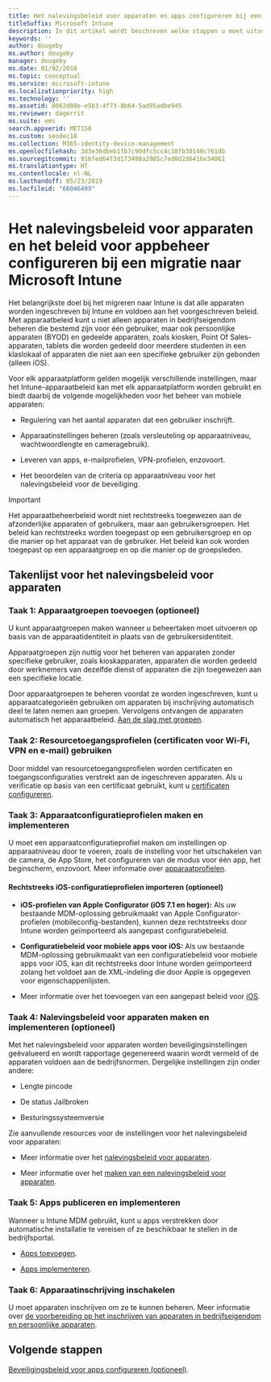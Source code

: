 ```yaml
---
title: Het nalevingsbeleid voor apparaten en apps configureren bij een Intune-migratie
titleSuffix: Microsoft Intune
description: In dit artikel wordt beschreven welke stappen u moet uitvoeren om het nalevingsbeleid voor apparaten en het beleid voor appbeheer te configureren bij een Microsoft Intune-migratie.
keywords: ''
author: dougeby
ms.author: dougeby
manager: dougeby
ms.date: 01/02/2018
ms.topic: conceptual
ms.service: microsoft-intune
ms.localizationpriority: high
ms.technology: ''
ms.assetid: 0062d08e-e5b3-4f73-8b64-5ad95adbe945
ms.reviewer: dagerrit
ms.suite: ems
search.appverid: MET150
ms.custom: seodec18
ms.collection: M365-identity-device-management
ms.openlocfilehash: 3d3e36dbeb1fb7c90dfc5cc4c18fb30140c761db
ms.sourcegitcommit: 916fed64f3d173498a2905c7ed8d2d6416e34061
ms.translationtype: HT
ms.contentlocale: nl-NL
ms.lasthandoff: 05/23/2019
ms.locfileid: "66046499"
---
```

# <a name="configure-device-compliance-and-app-management-policies-when-migrating-to-microsoft-intune"></a>Het nalevingsbeleid voor apparaten en het beleid voor appbeheer configureren bij een migratie naar Microsoft Intune

Het belangrijkste doel bij het migreren naar Intune is dat alle apparaten worden ingeschreven bij Intune en voldoen aan het voorgeschreven beleid. Met apparaatbeleid kunt u niet alleen apparaten in bedrijfseigendom beheren die bestemd zijn voor één gebruiker, maar ook persoonlijke apparaten (BYOD) en gedeelde apparaten, zoals kiosken, Point Of Sales-apparaten, tablets die worden gedeeld door meerdere studenten in een klaslokaal of apparaten die niet aan een specifieke gebruiker zijn gebonden (alleen iOS).

Voor elk apparaatplatform gelden mogelijk verschillende instellingen, maar het Intune-apparaatbeleid kan met elk apparaatplatform worden gebruikt en biedt daarbij de volgende mogelijkheden voor het beheer van mobiele apparaten:

-   Regulering van het aantal apparaten dat een gebruiker inschrijft.

-   Apparaatinstellingen beheren (zoals versleuteling op apparaatniveau, wachtwoordlengte en cameragebruik).

-   Leveren van apps, e-mailprofielen, VPN-profielen, enzovoort.

-   Het beoordelen van de criteria op apparaatniveau voor het nalevingsbeleid voor de beveiliging.

> [!IMPORTANT]
> Het apparaatbeheerbeleid wordt niet rechtstreeks toegewezen aan de afzonderlijke apparaten of gebruikers, maar aan gebruikersgroepen. Het beleid kan rechtstreeks worden toegepast op een gebruikersgroep en op die manier op het apparaat van de gebruiker. Het beleid kan ook worden toegepast op een apparaatgroep en op die manier op de groepsleden.

## <a name="task-list-for-device-compliance-policies"></a>Takenlijst voor het nalevingsbeleid voor apparaten

### <a name="task-1-add-device-groups-optional"></a>Taak 1: Apparaatgroepen toevoegen (optioneel)

U kunt apparaatgroepen maken wanneer u beheertaken moet uitvoeren op basis van de apparaatidentiteit in plaats van de gebruikersidentiteit.

Apparaatgroepen zijn nuttig voor het beheren van apparaten zonder specifieke gebruiker, zoals kioskapparaten, apparaten die worden gedeeld door werknemers van dezelfde dienst of apparaten die zijn toegewezen aan een specifieke locatie.

Door apparaatgroepen te beheren voordat ze worden ingeschreven, kunt u apparaatcategorieën gebruiken om apparaten bij inschrijving automatisch deel te laten nemen aan groepen. Vervolgens ontvangen de apparaten automatisch het apparaatbeleid. [Aan de slag met groepen](groups-get-started.md).

### <a name="task-2-use-resource-access-profiles-wi-fi-vpn-and-email-certificates"></a>Taak 2: Resourcetoegangsprofielen (certificaten voor Wi-Fi, VPN en e-mail) gebruiken

Door middel van resourcetoegangsprofielen worden certificaten en toegangsconfiguraties verstrekt aan de ingeschreven apparaten. Als u verificatie op basis van een certificaat gebruikt, kunt u [certificaten configureren](certificates-configure.md).

### <a name="task-3-create-and-deploy-device-configuration-profiles"></a>Taak 3: Apparaatconfiguratieprofielen maken en implementeren

U moet een apparaatconfiguratieprofiel maken om instellingen op apparaatniveau door te voeren, zoals de instelling voor het uitschakelen van de camera, de App Store, het configureren van de modus voor één app, het beginscherm, enzovoort. Meer informatie over [apparaatprofielen](device-profiles.md).

####  <a name="directly-import-ios-configuration-profiles-optional"></a>Rechtstreeks iOS-configuratieprofielen importeren (optioneel)

-   **iOS-profielen van Apple Configurator (iOS 7.1 en hoger):** Als uw bestaande MDM-oplossing gebruikmaakt van Apple Configurator-profielen (mobileconfig-bestanden), kunnen deze rechtstreeks door Intune worden geïmporteerd als aangepast configuratiebeleid.

-   **Configuratiebeleid voor mobiele apps voor iOS:** Als uw bestaande MDM-oplossing gebruikmaakt van een configuratiebeleid voor mobiele apps voor iOS, kan dit rechtstreeks door Intune worden geïmporteerd zolang het voldoet aan de XML-indeling die door Apple is opgegeven voor eigenschappenlijsten.

- Meer informatie over het toevoegen van een aangepast beleid voor [iOS](custom-settings-ios.md).

### <a name="task-4-create-and-deploy-device-compliance-policies-optional"></a>Taak 4: Nalevingsbeleid voor apparaten maken en implementeren (optioneel)

Met het nalevingsbeleid voor apparaten worden beveiligingsinstellingen geëvalueerd en wordt rapportage gegenereerd waarin wordt vermeld of de apparaten voldoen aan de bedrijfsnormen. Dergelijke instellingen zijn onder andere:

-   Lengte pincode

-   De status Jailbroken

-   Besturingssysteemversie

Zie aanvullende resources voor de instellingen voor het nalevingsbeleid voor apparaten:

-   Meer informatie over het [nalevingsbeleid voor apparaten](device-compliance.md).

-   Meer informatie over het [maken van een nalevingsbeleid voor apparaten](device-compliance-get-started.md).

### <a name="task-5-publish-and-deploy-apps"></a>Taak 5: Apps publiceren en implementeren

Wanneer u Intune MDM gebruikt, kunt u apps verstrekken door automatische installatie te vereisen of ze beschikbaar te stellen in de bedrijfsportal.

-   [Apps toevoegen](apps-add.md).

-   [Apps implementeren](apps-deploy.md).

### <a name="task-6-enable-device-enrollment"></a>Taak 6: Apparaatinschrijving inschakelen

U moet apparaten inschrijven om ze te kunnen beheren. Meer informatie over [de voorbereiding op het inschrijven van apparaten in bedrijfseigendom en persoonlijke apparaten](device-enrollment.md).

## <a name="next-steps"></a>Volgende stappen

[Beveiligingsbeleid voor apps configureren (optioneel)](migration-guide-app-protection-policies.md).
